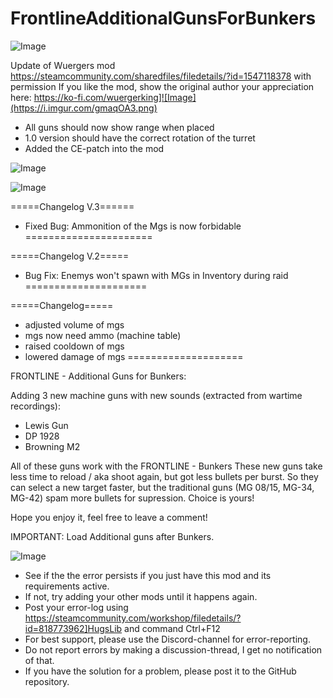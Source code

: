 # FrontlineAdditionalGunsForBunkers

![Image](https://i.imgur.com/buuPQel.png)

Update of Wuergers mod
https://steamcommunity.com/sharedfiles/filedetails/?id=1547118378
with permission
If you like the mod, show the original author your appreciation here: 
https://ko-fi.com/wuergerking]![Image](https://i.imgur.com/gmaqOA3.png)


- All guns should now show range when placed
- 1.0 version should have the correct rotation of the turret
- Added the CE-patch into the mod

![Image](https://i.imgur.com/pufA0kM.png)

	
![Image](https://i.imgur.com/Z4GOv8H.png)

=====Changelog V.3======
- Fixed Bug: Ammonition of the Mgs is now forbidable
======================

=====Changelog V.2=====
- Bug Fix: Enemys won't spawn with MGs in Inventory during raid
=====================

=====Changelog=====
- adjusted volume of mgs
- mgs now need ammo (machine table)
- raised cooldown of mgs
- lowered damage of mgs
====================

FRONTLINE - Additional Guns for Bunkers:

Adding 3 new machine guns with new sounds (extracted from wartime recordings):
- Lewis Gun
- DP 1928
- Browning M2

All of these guns work with the FRONTLINE - Bunkers
These new guns take less time to reload / aka shoot again, but got less bullets per burst. So they can select a new target faster, but the traditional guns (MG 08/15, MG-34, MG-42) spam more bullets for supression. Choice is yours!

Hope you enjoy it, feel free to leave a comment!

IMPORTANT: Load Additional guns after Bunkers.

![Image](https://i.imgur.com/PwoNOj4.png)



-  See if the the error persists if you just have this mod and its requirements active.
-  If not, try adding your other mods until it happens again.
-  Post your error-log using https://steamcommunity.com/workshop/filedetails/?id=818773962]HugsLib and command Ctrl+F12
-  For best support, please use the Discord-channel for error-reporting.
-  Do not report errors by making a discussion-thread, I get no notification of that.
-  If you have the solution for a problem, please post it to the GitHub repository.



